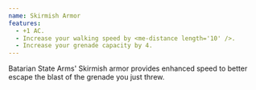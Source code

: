 ```yaml
---
name: Skirmish Armor
features:
  - +1 AC.
  - Increase your walking speed by <me-distance length='10' />.
  - Increase your grenade capacity by 4.
---
```

Batarian State Arms' Skirmish armor provides enhanced speed to better escape the blast of the 
grenade you just threw.